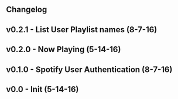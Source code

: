 ## Changelog

## v0.2.1 - List User Playlist names (8-7-16)

## v0.2.0 - Now Playing (5-14-16)

## v0.1.0 - Spotify User Authentication (8-7-16)

## v0.0 - Init (5-14-16)
